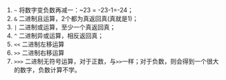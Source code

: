 1. `~` 将数字变负数再减一：~23 = -23-1=-24；
2. `&` 二进制且运算，2个都为真返回真(真就是1)；
3. `|` 二进制或运算，至少一个真返回真；
4. `^` 二进制异或运算，相反返回真；
5. `<<` 二进制左移运算
6. `>>` 二进制右移运算
7. `>>>` 二进制无符号运算，对于正数，与`>>`一样；对于负数，则会得到一个很大的数字，负数计算不学。